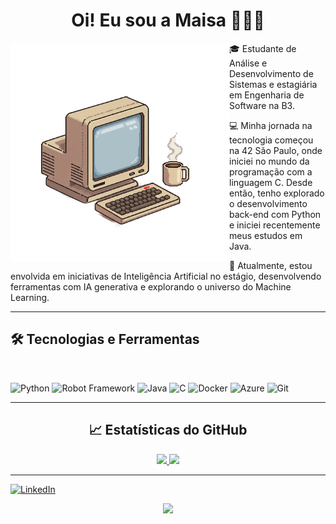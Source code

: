 

<h1 align="center">Oi! Eu sou a Maisa 👩🏻‍💻</h1>

<img src="https://raw.githubusercontent.com/maisarp/maisarp/refs/heads/main/maisa-1.png" alt="ilustração de um computador" width="350" align="left">

🎓 Estudante de Análise e Desenvolvimento de Sistemas e estagiária em Engenharia de Software na B3.​

💻 Minha jornada na tecnologia começou na 42 São Paulo, onde iniciei no mundo da programação com a linguagem C. Desde então, tenho explorado o desenvolvimento back-end com Python e iniciei recentemente meus estudos em Java.​

🤖 Atualmente, estou envolvida em iniciativas de Inteligência Artificial no estágio, desenvolvendo ferramentas com IA generativa e explorando o universo do Machine Learning.​

---

<h2 align="left">🛠️ Tecnologias e Ferramentas</h2><br>


![Python](https://img.shields.io/badge/Python-3776AB?style=for-the-badge&logo=python&logoColor=white)
![Robot Framework](https://img.shields.io/badge/Robot%20Framework-000000?style=for-the-badge&logo=robot-framework&logoColor=white)
![Java](https://img.shields.io/badge/Java-ED8B00?style=for-the-badge&logo=java&logoColor=white)
![C](https://img.shields.io/badge/C-00599C?style=for-the-badge&logo=c&logoColor=white)
![Docker](https://img.shields.io/badge/Docker-2496ED?style=for-the-badge&logo=docker&logoColor=white)
![Azure](https://img.shields.io/badge/Microsoft%20Azure-0078D4?style=for-the-badge&logo=microsoft-azure&logoColor=white)
![Git](https://img.shields.io/badge/Git-F05032?style=for-the-badge&logo=git&logoColor=white)

---

<h2 align="center">📈 Estatísticas do GitHub</h2>

<div align="center">
  <a href="https://github.com/maisarp">
    <img height="180em" src="https://github-readme-stats.vercel.app/api?username=maisarp&show_icons=true&theme=radical" />
    <img height="180em" src="https://github-readme-stats.vercel.app/api/top-langs/?username=maisarp&layout=compact&langs_count=7&theme=radical" />
  </a>
</div>

---

[![LinkedIn](https://img.shields.io/badge/LinkedIn-maisarp-blue?style=for-the-badge&logo=linkedin)](https://www.linkedin.com/in/maisa-pires-615839120/)

<p align="center">
  <img src="https://media.giphy.com/media/qgQUggAC3Pfv687qPC/giphy.gif" width="300">
</p>
